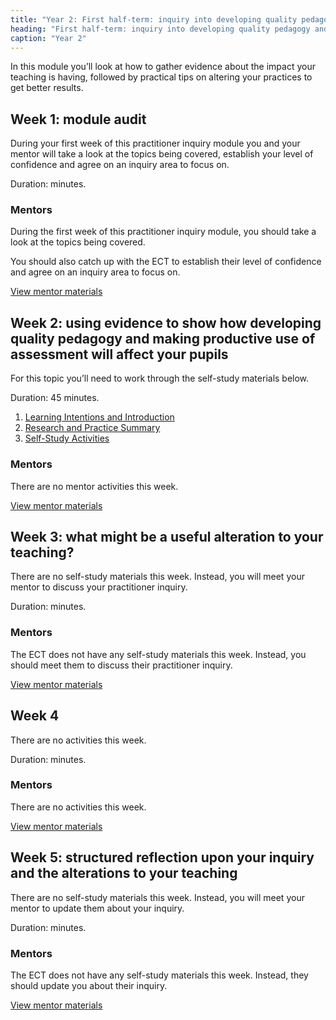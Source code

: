 ```yaml
---
title: "Year 2: First half-term: inquiry into developing quality pedagogy and making productive use of assessment (part 1)"
heading: "First half-term: inquiry into developing quality pedagogy and making productive use of assessment (part 1)"
caption: "Year 2"
---
```


In this module you’ll look at how to gather evidence about the impact your teaching is having, followed by practical tips on altering your practices to get better results.

## Week 1: module audit

During your first week of this practitioner inquiry module you and your mentor will take a look at the topics being covered, establish your level of confidence and agree on an inquiry area to focus on.

Duration: minutes.

### Mentors

During the first week of this practitioner inquiry module, you should take a look at the topics being covered.

You should also catch up with the ECT to establish their level of confidence and agree on an inquiry area to focus on.

[View mentor materials](/ucl/year-2-inquiry-into-developing-quality-pedagogy-and-making-productive-use-of-assessment-part-1/spring-week-1-mentor-materials)

## Week 2: using evidence to show how developing quality pedagogy and making productive use of assessment will affect your pupils

For this topic you’ll need to work through the self-study materials below.

Duration: 45 minutes.

1. [Learning Intentions and Introduction](/ucl/year-2-inquiry-into-developing-quality-pedagogy-and-making-productive-use-of-assessment-part-1/spring-week-2-ect-learning-intentions-and-introduction)
2. [Research and Practice Summary](/ucl/year-2-inquiry-into-developing-quality-pedagogy-and-making-productive-use-of-assessment-part-1/spring-week-2-ect-research-and-practice-summary)
3. [Self-Study Activities](/ucl/year-2-inquiry-into-developing-quality-pedagogy-and-making-productive-use-of-assessment-part-1/spring-week-2-ect-self-study-activities)

### Mentors

There are no mentor activities this week.

[View mentor materials](/ucl/year-2-inquiry-into-developing-quality-pedagogy-and-making-productive-use-of-assessment-part-1/spring-week-2-mentor-materials)

## Week 3: what might be a useful alteration to your teaching?

There are no self-study materials this week. Instead, you will meet your mentor to discuss your practitioner inquiry.

Duration: minutes.

### Mentors

The ECT does not have any self-study materials this week. Instead, you should meet them to discuss their practitioner inquiry.

[View mentor materials](/ucl/year-2-inquiry-into-developing-quality-pedagogy-and-making-productive-use-of-assessment-part-1/spring-week-3-mentor-materials)

## Week 4

There are no activities this week.

Duration: minutes.

### Mentors

There are no activities this week.

[View mentor materials](/ucl/year-2-inquiry-into-developing-quality-pedagogy-and-making-productive-use-of-assessment-part-1/spring-week-4-mentor-materials)

## Week 5: structured reflection upon your inquiry and the alterations to your teaching

There are no self-study materials this week. Instead, you will meet your mentor to update them about your inquiry.

Duration: minutes.

### Mentors

The ECT does not have any self-study materials this week. Instead, they should update you about their inquiry.

[View mentor materials](/ucl/year-2-inquiry-into-developing-quality-pedagogy-and-making-productive-use-of-assessment-part-1/spring-week-5-mentor-materials)
